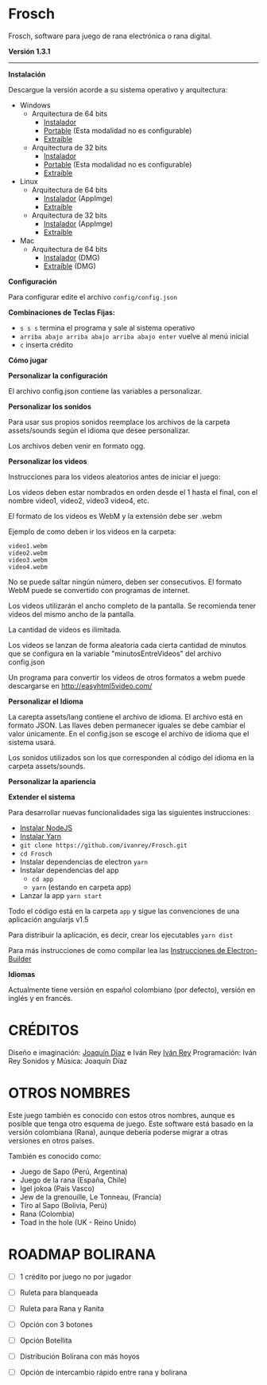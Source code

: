 Frosch
======

Frosch, software para juego de rana electrónica o rana digital.

**Versión 1.3.1**

----------

**Instalación**

Descargue la versión acorde a su sistema operativo y arquitectura:

- Windows
  - Arquitectura de 64 bits
    - [Instalador](/ivanrey/Frosch/releases/latest/download/Frosch-Setup-1.4.2.exe)
    - [Portable](/ivanrey/Frosch/releases/latest/download/Frosch-1.4.2.exe) (Esta modalidad no es configurable)
    - [Extraíble](/ivanrey/Frosch/releases/latest/download/frosch-1.4.2-win.zip)
  - Arquitectura de 32 bits
    - [Instalador](/ivanrey/Frosch/releases/latest/download/Frosch-Setup-1.4.2.exe)
    - [Portable](/ivanrey/Frosch/releases/latest/download/Frosch-1.4.2.exe) (Esta modalidad no es configurable)
    - [Extraíble](/ivanrey/Frosch/releases/latest/download/frosch-1.4.2-ia32-win.zip)
- Linux
  - Arquitectura de 64 bits
    - [Instalador](/ivanrey/Frosch/releases/latest/download/Frosch-Setup-1.4.2.AppImage) (AppImge)
    - [Extraíble](/ivanrey/Frosch/releases/latest/download/frosch-1.4.2.zip)
  - Arquitectura de 32 bits
    - [Instalador](/ivanrey/Frosch/releases/latest/download/Frosch-Setup-1.4.2.AppImage) (AppImge)
    - [Extraíble](/ivanrey/Frosch/releases/latest/download/frosch-1.4.2-ia32.zip)
- Mac
  - Arquitectura de 64 bits
    - [Instalador](/ivanrey/Frosch/releases/latest/download/Frosch-Setup-1.4.2.dmg) (DMG)
    - [Extraíble](/ivanrey/Frosch/releases/latest/download/frosch-1.4.2-mac.zip) (DMG)
    
**Configuración**

Para configurar edite el archivo `config/config.json`

**Combinaciones de Teclas Fijas:**

 - `s s s` termina el programa y sale al sistema operativo
 - `arriba abajo arriba abajo arriba abajo enter` vuelve al menú inicial
 - `c` inserta crédito

**Cómo jugar**

**Personalizar la configuración**

El archivo config.json contiene las variables a personalizar.

**Personalizar los sonidos**

Para usar sus propios sonidos reemplace los archivos de la carpeta assets/sounds según el idioma que desee personalizar.

Los archivos deben venir en formato ogg.

**Personalizar los videos**

Instrucciones para los videos aleatorios antes de iniciar el juego:

Los videos deben estar nombrados en orden desde el 1 hasta el final, con el nombre video1, video2, video3 video4, etc.

El formato de los videos es WebM y la extensión debe ser .webm

Ejemplo de como deben ir los videos en la carpeta:

    video1.webm
    video2.webm
    video3.webm
    video4.webm

No se puede saltar ningún número, deben ser consecutivos. El formato WebM puede se convertido con programas de internet.

Los videos utilizarán el ancho completo de la pantalla. Se recomienda tener videos del mismo ancho de la pantalla.

La cantidad de videos es ilimitada.

Los videos se lanzan de forma aleatoria cada cierta cantidad de minutos que se configura en la variable "minutosEntreVideos" del archivo
config.json

Un programa para convertir los videos de otros formatos a webm puede descargarse en http://easyhtml5video.com/

**Personalizar el Idioma**

La carepta assets/lang contiene el archivo de idioma. El archivo está en formato JSON. Las llaves deben permanecer iguales se debe cambiar el valor únicamente. En el config.json se escoge el archivo de idioma que el sistema usará.

Los sonidos utilizados son los que corresponden al código del idioma en la carpeta assets/sounds.

**Personalizar la apariencia**

**Extender el sistema**

Para desarrollar nuevas funcionalidades siga las siguientes instrucciones:

- [Instalar NodeJS](https://nodejs.org/en/download/ "(target|_blank)")
- [Instalar Yarn](https://yarnpkg.com/getting-started/install "(target|_blank)")
- `git clone https://github.com/ivanrey/Frosch.git`
- `cd Frosch`
- Instalar dependencias de electron `yarn`
- Instalar dependencias del app 
    - `cd app`
    - `yarn` (estando en carpeta app)
- Lanzar la app `yarn start`

Todo el código está en la carpeta `app` y sigue las convenciones de una aplicación angularjs v1.5

Para distribuir la aplicación, es decir, crear los ejecutables
`yarn dist`

Para más instrucciones de como compilar lea las [Instrucciones de Electron-Builder](https://www.electron.build/ "(target|_blank)")

**Idiomas**

Actualmente tiene versión en español colombiano (por defecto), versión en inglés y en francés.


CRÉDITOS
========

Diseño e imaginación: [Joaquín Díaz](http://construyasuvideorockola.com) e Iván Rey [Iván Rey](https://github.com/ivanrey)
Programación: Iván Rey
Sonidos y Música: Joaquín Díaz

OTROS NOMBRES
=============

Este juego también es conocido con estos otros nombres, aunque es posible que tenga otro esquema de juego.
Este software está basado en la versión colombiana (Rana), aunque debería poderse migrar a otras versiones en otros países.

También es conocido como:

 - Juego de Sapo (Perú, Argentina)
 - Juego de la rana (España, Chile)
 - Igel jokoa (País Vasco)
 - Jew de la grenouille, Le Tonneau, (Francia)
 - Tiro al Sapo (Bolivia, Perú)
 - Rana (Colombia)
 - Toad in the hole (UK - Reino Unido)


ROADMAP BOLIRANA
================

- [ ] 1 crédito por juego no por jugador
- [ ] Ruleta para blanqueada
- [ ] Ruleta para Rana y Ranita
- [ ] Opción con 3 botones
- [ ] Opción Botellita
- [ ] Distribución Bolirana con más hoyos
- [ ] Opción de intercambio rápido entre rana y bolirana

